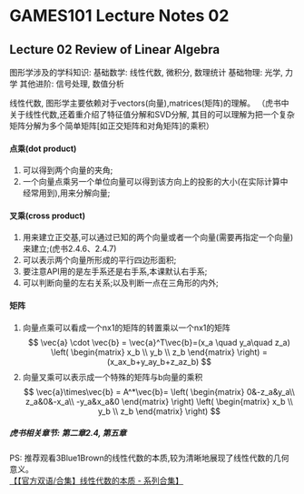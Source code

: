 # GAMES101 Lecture Notes 02  
## Lecture 02  Review of Linear Algebra
图形学涉及的学科知识:
基础数学: 线性代数, 微积分, 数理统计
基础物理: 光学, 力学
其他进阶: 信号处理, 数值分析

线性代数, 图形学主要依赖对于vectors(向量),matrices(矩阵)的理解。
（虎书中关于线性代数,还着重介绍了特征值分解和SVD分解, 其目的可以理解为把一个复杂矩阵分解为多个简单矩阵[如正交矩阵和对角矩阵]的乘积）

#### 点乘(dot product) 
1) 可以得到两个向量的夹角;
2) 一个向量点乘另一个单位向量可以得到该方向上的投影的大小(在实际计算中经常用到),用来分解向量;
#### 叉乘(cross product)
1) 用来建立正交基,可以通过已知的两个向量或者一个向量(需要再指定一个向量)来建立;(虎书2.4.6、2.4.7)
2) 可以表示两个向量所形成的平行四边形面积;
3) 要注意API用的是左手系还是右手系,本课默认右手系;
4) 可以判断向量的左右关系;以及判断一点在三角形的内外;
#### 矩阵
1) 向量点乘可以看成一个nx1的矩阵的转置乘以一个nx1的矩阵  
$$
\vec{a} \cdot \vec{b} = \vec{a}^T\vec{b}=(x_a \quad y_a\quad z_a)
\left(
\begin{matrix}
x_b \\ y_b \\ z_b
\end{matrix}
\right)
 = (x_ax_b+y_ay_b+z_az_b)
$$
2) 向量叉乘可以表示成一个特殊的矩阵与b向量的乘积  
$$
\vec{a}\times\vec{b} = A^*\vec{b}=
\left(
\begin{matrix}
0&-z_a&y_a\\ z_a&0&-x_a\\ -y_a&x_a&0
\end{matrix}
\right)
\left(
\begin{matrix}
x_b \\ y_b \\ z_b
\end{matrix}
\right)
$$


##### 虎书相关章节: 第二章2.4, 第五章  
PS: 推荐观看3Blue1Brown的线性代数的本质,较为清晰地展现了线性代数的几何意义。  
[【【官方双语/合集】线性代数的本质 - 系列合集】 ](https://www.bilibili.com/video/BV1ys411472E/)




